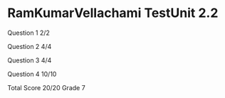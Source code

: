 # RamKumarVellachami TestUnit 2.2

Question 1      2/2

Question 2      4/4

Question 3      4/4

Question 4      10/10

Total Score     20/20 Grade 7

